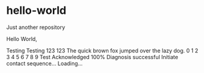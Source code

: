 # hello-world
Just another repository

Hello World,

Testing Testing 123 123
The quick brown fox jumped over the lazy dog. 0 1 2 3 4 5 6 7 8 9
Test Acknowledged 100%
Diagnosis successful
Initiate contact sequence...
Loading...
